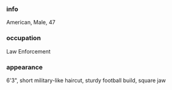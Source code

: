 


### info
American, Male, 47

### occupation
Law Enforcement

### appearance
6'3", short military-like haircut, sturdy football build, square jaw







